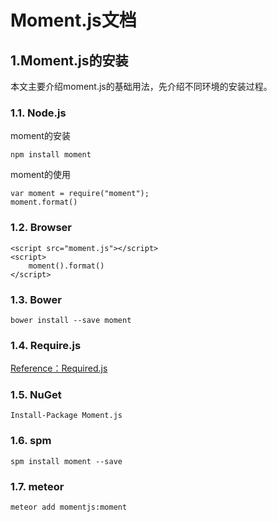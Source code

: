 # Moment.js文档

## 1.Moment.js的安装

本文主要介绍moment.js的基础用法，先介绍不同环境的安装过程。

### 1.1. Node.js

moment的安装

```
npm install moment
```

moment的使用

```
var moment = require("moment");
moment.format()
```

### 1.2. Browser

```
<script src="moment.js"></script>
<script>
    moment().format()
</script>
```

### 1.3. Bower

```
bower install --save moment
```

### 1.4. Require.js

[Reference：Required.js](http://momentjs.cn/docs/#/use-it/require-js/)

### 1.5. NuGet

```
Install-Package Moment.js
```

### 1.6. spm

```
spm install moment --save
```

### 1.7. meteor

```
meteor add momentjs:moment
```



